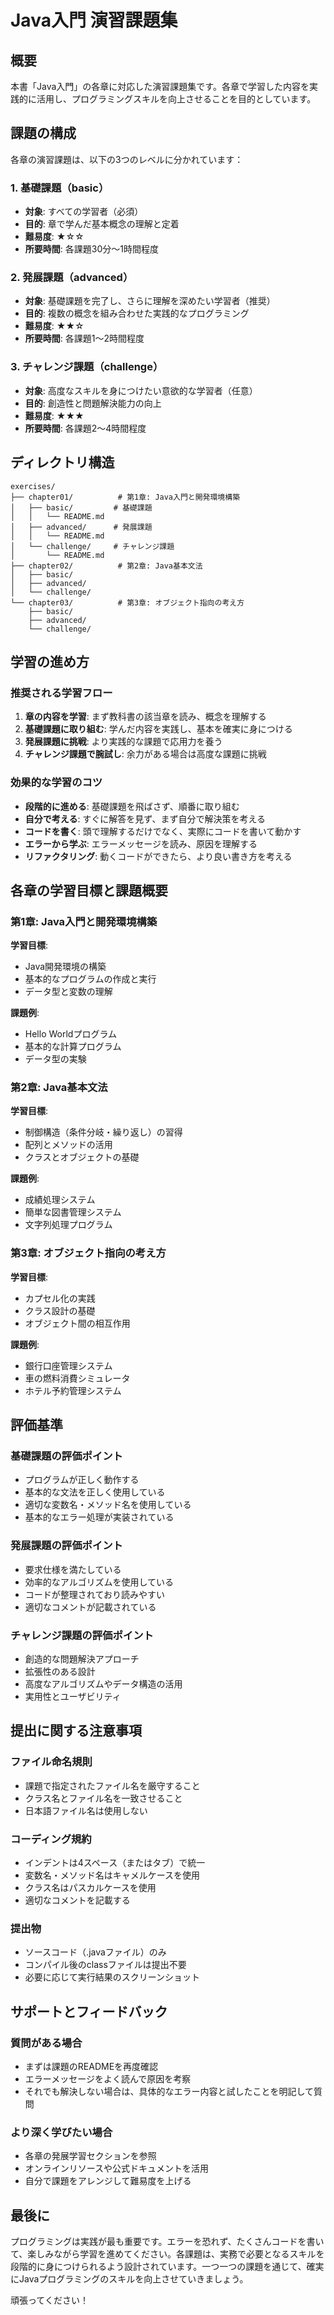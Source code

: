 # Java入門 演習課題集

## 概要
本書「Java入門」の各章に対応した演習課題集です。各章で学習した内容を実践的に活用し、プログラミングスキルを向上させることを目的としています。

## 課題の構成
各章の演習課題は、以下の3つのレベルに分かれています：

### 1. 基礎課題（basic）
- **対象**: すべての学習者（必須）
- **目的**: 章で学んだ基本概念の理解と定着
- **難易度**: ★☆☆
- **所要時間**: 各課題30分〜1時間程度

### 2. 発展課題（advanced）
- **対象**: 基礎課題を完了し、さらに理解を深めたい学習者（推奨）
- **目的**: 複数の概念を組み合わせた実践的なプログラミング
- **難易度**: ★★☆
- **所要時間**: 各課題1〜2時間程度

### 3. チャレンジ課題（challenge）
- **対象**: 高度なスキルを身につけたい意欲的な学習者（任意）
- **目的**: 創造性と問題解決能力の向上
- **難易度**: ★★★
- **所要時間**: 各課題2〜4時間程度

## ディレクトリ構造
```
exercises/
├── chapter01/          # 第1章: Java入門と開発環境構築
│   ├── basic/         # 基礎課題
│   │   └── README.md
│   ├── advanced/      # 発展課題
│   │   └── README.md
│   └── challenge/     # チャレンジ課題
│       └── README.md
├── chapter02/          # 第2章: Java基本文法
│   ├── basic/
│   ├── advanced/
│   └── challenge/
└── chapter03/          # 第3章: オブジェクト指向の考え方
    ├── basic/
    ├── advanced/
    └── challenge/
```

## 学習の進め方

### 推奨される学習フロー
1. **章の内容を学習**: まず教科書の該当章を読み、概念を理解する
2. **基礎課題に取り組む**: 学んだ内容を実践し、基本を確実に身につける
3. **発展課題に挑戦**: より実践的な課題で応用力を養う
4. **チャレンジ課題で腕試し**: 余力がある場合は高度な課題に挑戦

### 効果的な学習のコツ
- **段階的に進める**: 基礎課題を飛ばさず、順番に取り組む
- **自分で考える**: すぐに解答を見ず、まず自分で解決策を考える
- **コードを書く**: 頭で理解するだけでなく、実際にコードを書いて動かす
- **エラーから学ぶ**: エラーメッセージを読み、原因を理解する
- **リファクタリング**: 動くコードができたら、より良い書き方を考える

## 各章の学習目標と課題概要

### 第1章: Java入門と開発環境構築
**学習目標**: 
- Java開発環境の構築
- 基本的なプログラムの作成と実行
- データ型と変数の理解

**課題例**:
- Hello Worldプログラム
- 基本的な計算プログラム
- データ型の実験

### 第2章: Java基本文法
**学習目標**:
- 制御構造（条件分岐・繰り返し）の習得
- 配列とメソッドの活用
- クラスとオブジェクトの基礎

**課題例**:
- 成績処理システム
- 簡単な図書管理システム
- 文字列処理プログラム

### 第3章: オブジェクト指向の考え方
**学習目標**:
- カプセル化の実践
- クラス設計の基礎
- オブジェクト間の相互作用

**課題例**:
- 銀行口座管理システム
- 車の燃料消費シミュレータ
- ホテル予約管理システム

## 評価基準

### 基礎課題の評価ポイント
- プログラムが正しく動作する
- 基本的な文法を正しく使用している
- 適切な変数名・メソッド名を使用している
- 基本的なエラー処理が実装されている

### 発展課題の評価ポイント
- 要求仕様を満たしている
- 効率的なアルゴリズムを使用している
- コードが整理されており読みやすい
- 適切なコメントが記載されている

### チャレンジ課題の評価ポイント
- 創造的な問題解決アプローチ
- 拡張性のある設計
- 高度なアルゴリズムやデータ構造の活用
- 実用性とユーザビリティ

## 提出に関する注意事項

### ファイル命名規則
- 課題で指定されたファイル名を厳守すること
- クラス名とファイル名を一致させること
- 日本語ファイル名は使用しない

### コーディング規約
- インデントは4スペース（またはタブ）で統一
- 変数名・メソッド名はキャメルケースを使用
- クラス名はパスカルケースを使用
- 適切なコメントを記載する

### 提出物
- ソースコード（.javaファイル）のみ
- コンパイル後のclassファイルは提出不要
- 必要に応じて実行結果のスクリーンショット

## サポートとフィードバック

### 質問がある場合
- まずは課題のREADMEを再度確認
- エラーメッセージをよく読んで原因を考察
- それでも解決しない場合は、具体的なエラー内容と試したことを明記して質問

### より深く学びたい場合
- 各章の発展学習セクションを参照
- オンラインリソースや公式ドキュメントを活用
- 自分で課題をアレンジして難易度を上げる

## 最後に
プログラミングは実践が最も重要です。エラーを恐れず、たくさんコードを書いて、楽しみながら学習を進めてください。各課題は、実務で必要となるスキルを段階的に身につけられるよう設計されています。一つ一つの課題を通じて、確実にJavaプログラミングのスキルを向上させていきましょう。

頑張ってください！